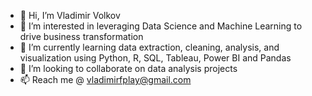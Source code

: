 - 👋 Hi, I’m Vladimir Volkov
- 👀 I’m interested in leveraging Data Science and Machine Learning to drive business transformation
- 🌱 I’m currently learning data extraction, cleaning, analysis, and visualization using Python, R, SQL, Tableau, Power BI and Pandas
- 💞️ I’m looking to collaborate on data analysis projects
- 📫 Reach me @ vladimirfplay@gmail.com

<!---
vladimirfplay/vladimirfplay is a ✨ special ✨ repository because its `README.md` (this file) appears on your GitHub profile.
You can click the Preview link to take a look at your changes.
--->
